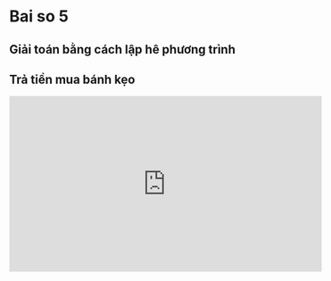 # Bai so 5
## Giải toán bằng cách lập hê phương trình
## Trả tiền mua bánh kẹo
<iframe width="560" height="315" src="https://www.youtube.com/embed/LoCjlc5bsMA?si=CJac73cF3TeeB_0z" title="YouTube video player" frameborder="0" allow="accelerometer; autoplay; clipboard-write; encrypted-media; gyroscope; picture-in-picture; web-share" referrerpolicy="strict-origin-when-cross-origin" allowfullscreen></iframe>